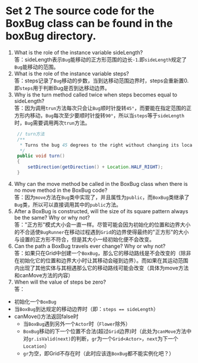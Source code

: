 # Set 2 The source code for the BoxBug class can be found in the boxBug directory.  
1. What is the role of the instance variable sideLength?  
答：sideLength表示`Bug`能移动的正方形范围的边长`-1`.即`sideLength`规定了`Bug`能移动的范围。
2. What is the role of the instance variable steps?  
答：steps记录了`Bug`移动的步数，当到达移动范围边界时，steps会重新置0.即`steps`用于判断Bug是否到达移动边界。
3. Why is the turn method called twice when steps becomes equal to sideLength?  
答：因为调用`trun`方法每次只会让`Bug`顺时针旋转`45°`，而要能在指定范围的正方形内移动，`Bug`每次至少要顺时针旋转`90°`，所以当`steps`等于`sideLength`时，`Bug`需要调用两次`trun`方法。  
   ```java
    // turn方法
    /**
     * Turns the bug 45 degrees to the right without changing its location.
     */
    public void turn()
    {
        setDirection(getDirection() + Location.HALF_RIGHT);
    }
   ```
4. Why can the move method be called in the BoxBug class when there is no move method in the BoxBug code?  
答：因为`move`方法在`Bug`类中实现了，并且属性为`public`，而`BoxBug`类继承了`Bug`类，所以可以直接调用其中的`public`方法。  
5. After a BoxBug is constructed, will the size of its square pattern always be the same? Why or why not?  
答："正方形"模式大小会一直一样。尽管可能会因为初始化的位置和边界大小的不合适使`BugRunner`在移动过程遇到`Grid`的边界使得最终的"正方形"的大小与设置的正方形不符合，但是其大小一经初始化便不会改变。    
6. Can the path a BoxBug travels ever change? Why or why not?  
答：如果只在Grid中创建一个`BoxBug`，那么它的移动路线是不会改变的（除非在初始化它的位置和边界大小时让其移动会碰到边界）。而如果在其运动范围内出现了其他实体与其相遇那么它的移动路线可能会改变（具体为move方法和canMove方法的内容）
7. When will the value of steps be zero?  
答：  
- 初始化一个`BoxBug`
- 当`BoxBug`到达规定的移动边界时（即：`steps == sideLength`）
- canMove()方法返回false时
    - 当`BoxBug`遇到另外一个`Actor`时（`Flower`除外）
    - `BoxBug`移动的下一个位置不合法(超过`Grid`边界)时（此处为`canMove`方法中对`gr.isValid(next)`的判断，`gr`为一个`Grid<Actor>`，`next`为下一个`Location`）
    - `gr`为空，即Grid不存在时（此时应该连`BoxBug`都不能实例化吧？）